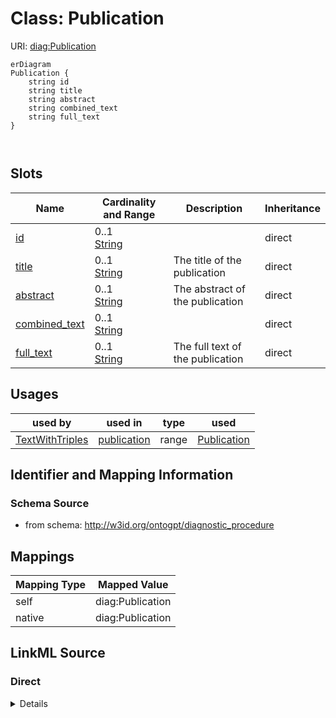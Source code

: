 # Class: Publication



URI: [diag:Publication](http://w3id.org/ontogpt/diagnostic_procedure/Publication)


```mermaid
erDiagram
Publication {
    string id  
    string title  
    string abstract  
    string combined_text  
    string full_text  
}



```



<!-- no inheritance hierarchy -->


## Slots

| Name | Cardinality and Range | Description | Inheritance |
| ---  | --- | --- | --- |
| [id](id.md) | 0..1 <br/> [String](String.md) |  | direct |
| [title](title.md) | 0..1 <br/> [String](String.md) | The title of the publication | direct |
| [abstract](abstract.md) | 0..1 <br/> [String](String.md) | The abstract of the publication | direct |
| [combined_text](combined_text.md) | 0..1 <br/> [String](String.md) |  | direct |
| [full_text](full_text.md) | 0..1 <br/> [String](String.md) | The full text of the publication | direct |





## Usages

| used by | used in | type | used |
| ---  | --- | --- | --- |
| [TextWithTriples](TextWithTriples.md) | [publication](publication.md) | range | [Publication](Publication.md) |






## Identifier and Mapping Information







### Schema Source


* from schema: http://w3id.org/ontogpt/diagnostic_procedure





## Mappings

| Mapping Type | Mapped Value |
| ---  | ---  |
| self | diag:Publication |
| native | diag:Publication |





## LinkML Source

<!-- TODO: investigate https://stackoverflow.com/questions/37606292/how-to-create-tabbed-code-blocks-in-mkdocs-or-sphinx -->

### Direct

<details>
```yaml
name: Publication
from_schema: http://w3id.org/ontogpt/diagnostic_procedure
rank: 1000
attributes:
  id:
    name: id
    description: The publication identifier
    from_schema: http://w3id.org/ontogpt/diagnostic_procedure
  title:
    name: title
    description: The title of the publication
    from_schema: http://w3id.org/ontogpt/diagnostic_procedure
    rank: 1000
  abstract:
    name: abstract
    description: The abstract of the publication
    from_schema: http://w3id.org/ontogpt/diagnostic_procedure
    rank: 1000
  combined_text:
    name: combined_text
    from_schema: http://w3id.org/ontogpt/diagnostic_procedure
    rank: 1000
  full_text:
    name: full_text
    description: The full text of the publication
    from_schema: http://w3id.org/ontogpt/diagnostic_procedure
    rank: 1000

```
</details>

### Induced

<details>
```yaml
name: Publication
from_schema: http://w3id.org/ontogpt/diagnostic_procedure
rank: 1000
attributes:
  id:
    name: id
    description: The publication identifier
    from_schema: http://w3id.org/ontogpt/diagnostic_procedure
    alias: id
    owner: Publication
    domain_of:
    - NamedEntity
    - Publication
    range: string
  title:
    name: title
    description: The title of the publication
    from_schema: http://w3id.org/ontogpt/diagnostic_procedure
    rank: 1000
    alias: title
    owner: Publication
    domain_of:
    - Publication
    range: string
  abstract:
    name: abstract
    description: The abstract of the publication
    from_schema: http://w3id.org/ontogpt/diagnostic_procedure
    rank: 1000
    alias: abstract
    owner: Publication
    domain_of:
    - Publication
    range: string
  combined_text:
    name: combined_text
    from_schema: http://w3id.org/ontogpt/diagnostic_procedure
    rank: 1000
    alias: combined_text
    owner: Publication
    domain_of:
    - Publication
    range: string
  full_text:
    name: full_text
    description: The full text of the publication
    from_schema: http://w3id.org/ontogpt/diagnostic_procedure
    rank: 1000
    alias: full_text
    owner: Publication
    domain_of:
    - Publication
    range: string

```
</details>
